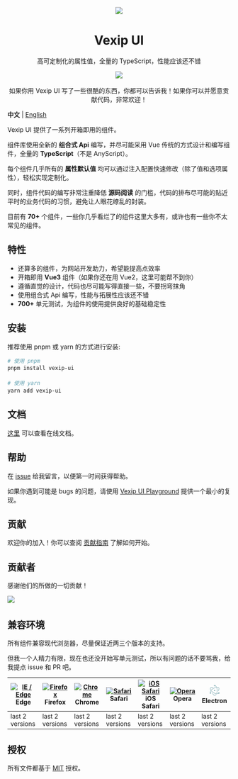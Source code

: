<p align="center">
  <a href="https://www.vexipui.com/" target="_blank" rel="noopener noreferrer">
    <img
      src="https://raw.githubusercontent.com/vexip-ui/vexip-ui/main/docs/public/logo.png"
      style="width: 180px;"
    />
  </a>
</p>

<h1 align="center">Vexip UI</h1>

<p align="center">
  高可定制化的属性值，全量的 TypeScript，性能应该还不错
</p>

<p align="center">
  <img src="https://img.shields.io/github/package-json/v/vexip-ui/vexip-ui" />
</p>

<p align="center">
  如果你用 Vexip UI 写了一些很酷的东西，你都可以告诉我！如果你可以并愿意贡献代码，非常欢迎！
</p>

**中文** | [English](./README.md)

Vexip UI 提供了一系列开箱即用的组件。

组件库使用全新的 **组合式 Api** 编写，并尽可能采用 Vue 传统的方式设计和编写组件，全量的 **TypeScript**（不是 AnyScript）。

每个组件几乎所有的 **属性默认值** 均可以通过注入配置快速修改（除了值和选项属性），轻松实现定制化。

同时，组件代码的编写非常注重降低 **源码阅读** 的门槛，代码的排布尽可能的贴近平时的业务代码的习惯，避免让人眼花缭乱的封装。

目前有 **70+** 个组件，一些你几乎看烂了的组件这里大多有，或许也有一些你不太常见的组件。

## 特性

- 还算多的组件，为网站开发助力，希望能提高点效率
- 开箱即用 **Vue3** 组件（如果你还在用 Vue2，这里可能帮不到你）
- 遵循直觉的设计，代码也尽可能写得直接一些，不要拐弯抹角
- 使用组合式 Api 编写，性能与拓展性应该还不错
- **700+** 单元测试，为组件的使用提供良好的基础稳定性

## 安装

推荐使用 pnpm 或 yarn 的方式进行安装:

```sh
# 使用 pnpm
pnpm install vexip-ui

# 使用 yarn
yarn add vexip-ui
```

## 文档

[这里](https://www.vexipui.com) 可以查看在线文档。

## 帮助

在 [issue](https://github.com/vexip-ui/vexip-ui/issues) 给我留言，以便第一时间获得帮助。

如果你遇到可能是 bugs 的问题，请使用 [Vexip UI Playground](https://playground.vexipui.com/) 提供一个最小的复现。

## 贡献

欢迎你的加入！你可以查阅 [贡献指南](./CONTRIBUTING.md) 了解如何开始。

## 贡献者

感谢他们的所做的一切贡献！

<a href="https://github.com/vexip-ui/vexip-ui/graphs/contributors">
  <img src="https://contrib.rocks/image?repo=vexip-ui/vexip-ui" />
</a>

## 兼容环境

所有组件兼容现代浏览器，尽量保证近两三个版本的支持。

但我一个人精力有限，现在也还没开始写单元测试，所以有问题的话不要骂我，给我提点 issue 和 PR 吧。

| [<img src="https://raw.githubusercontent.com/alrra/browser-logos/master/src/edge/edge_48x48.png" alt="IE / Edge" width="24" height="24" />](http://godban.github.io/browsers-support-badges/)<br/>Edge | [<img src="https://raw.githubusercontent.com/alrra/browser-logos/master/src/firefox/firefox_48x48.png" alt="Firefox" width="24" height="24" />](http://godban.github.io/browsers-support-badges/)<br/>Firefox | [<img src="https://raw.githubusercontent.com/alrra/browser-logos/master/src/chrome/chrome_48x48.png" alt="Chrome" width="24" height="24" />](http://godban.github.io/browsers-support-badges/)<br/>Chrome | [<img src="https://raw.githubusercontent.com/alrra/browser-logos/master/src/safari/safari_48x48.png" alt="Safari" width="24" height="24" />](http://godban.github.io/browsers-support-badges/)<br/>Safari | [<img src="https://raw.githubusercontent.com/alrra/browser-logos/master/src/safari-ios/safari-ios_48x48.png" alt="iOS Safari" width="24" height="24" />](http://godban.github.io/browsers-support-badges/)<br/>iOS Safari | [<img src="https://raw.githubusercontent.com/alrra/browser-logos/master/src/opera/opera_48x48.png" alt="Opera" width="24" height="24" />](http://godban.github.io/browsers-support-badges/)<br/>Opera | [<img src="https://raw.githubusercontent.com/alrra/browser-logos/master/src/electron/electron_48x48.png" alt="Electron" width="24" height="24" />](http://godban.github.io/browsers-support-badges/)<br/>Electron |
| ------------------------------------------------------------------------------------------------------------------------------------------------------------------------------------------------------ | ------------------------------------------------------------------------------------------------------------------------------------------------------------------------------------------------------------- | --------------------------------------------------------------------------------------------------------------------------------------------------------------------------------------------------------- | --------------------------------------------------------------------------------------------------------------------------------------------------------------------------------------------------------- | ------------------------------------------------------------------------------------------------------------------------------------------------------------------------------------------------------------------------- | ----------------------------------------------------------------------------------------------------------------------------------------------------------------------------------------------------- | ----------------------------------------------------------------------------------------------------------------------------------------------------------------------------------------------------------------- |
| last 2 versions                                                                                                                                                                                        | last 2 versions                                                                                                                                                                                               | last 2 versions                                                                                                                                                                                           | last 2 versions                                                                                                                                                                                           | last 2 versions                                                                                                                                                                                                           | last 2 versions                                                                                                                                                                                       | last 2 versions                                                                                                                                                                                                   |

## 授权

所有文件都基于 [MIT](./LICENSE) 授权。
